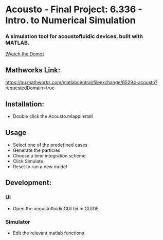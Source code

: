 # Acousto - Final Project: 6.336 - Intro. to Numerical Simulation
### A simulation tool for acoustofluidic devices, built with MATLAB.
[[Watch the Demo]](https://youtu.be/2bF6SgA_hUg)

## Mathworks Link:
https://au.mathworks.com/matlabcentral/fileexchange/65294-acousto?requestedDomain=true
## Installation:
- Double click the Acousto.mlappinstall

## Usage
- Select one of the predefined cases
- Generate the particles
- Choose a time integration scheme
- Click Simulate
- Reset to run a new model

## Development:
### UI
- Open the acoustofluidicGUI.fid in GUIDE
### Simulator
- Edit the relevant matlab functions
